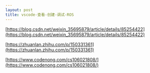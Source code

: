 ```yaml
---
layout: post
title: vscode-查看-创建-调试-ROS
---
```


[https://blog.csdn.net/weixin_35695879/article/details/85254422](https://blog.csdn.net/weixin_35695879/article/details/85254422)

[https://zhuanlan.zhihu.com/p/150331361](https://zhuanlan.zhihu.com/p/150331361)

[https://www.codenong.com/cs106021808/](https://www.codenong.com/cs106021808/)